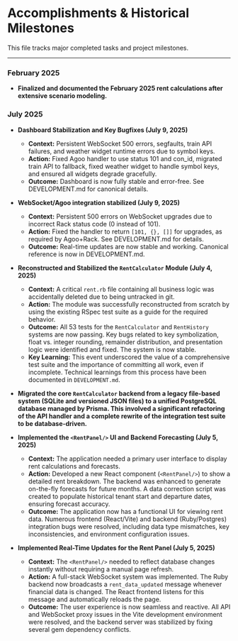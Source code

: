 # Accomplishments & Historical Milestones

This file tracks major completed tasks and project milestones.

---

### February 2025

*   **Finalized and documented the February 2025 rent calculations after extensive scenario modeling.**

### July 2025

*   **Dashboard Stabilization and Key Bugfixes (July 9, 2025)**
    *   **Context:** Persistent WebSocket 500 errors, segfaults, train API failures, and weather widget runtime errors due to symbol keys.
    *   **Action:** Fixed Agoo handler to use status 101 and con_id, migrated train API to fallback, fixed weather widget to handle symbol keys, and ensured all widgets degrade gracefully.
    *   **Outcome:** Dashboard is now fully stable and error-free. See DEVELOPMENT.md for canonical details.

*   **WebSocket/Agoo integration stabilized (July 9, 2025)**
    *   **Context:** Persistent 500 errors on WebSocket upgrades due to incorrect Rack status code (0 instead of 101).
    *   **Action:** Fixed the handler to return `[101, {}, []]` for upgrades, as required by Agoo+Rack. See DEVELOPMENT.md for details.
    *   **Outcome:** Real-time updates are now stable and working. Canonical reference is now in DEVELOPMENT.md.

*   **Reconstructed and Stabilized the `RentCalculator` Module (July 4, 2025)**
    *   **Context:** A critical `rent.rb` file containing all business logic was accidentally deleted due to being untracked in git.
    *   **Action:** The module was successfully reconstructed from scratch by using the existing RSpec test suite as a guide for the required behavior.
    - **Outcome:** All 53 tests for the `RentCalculator` and `RentHistory` systems are now passing. Key bugs related to key symbolization, float vs. integer rounding, remainder distribution, and presentation logic were identified and fixed. The system is now stable.
    *   **Key Learning:** This event underscored the value of a comprehensive test suite and the importance of committing all work, even if incomplete. Technical learnings from this process have been documented in `DEVELOPMENT.md`.

*   **Migrated the core `RentCalculator` backend from a legacy file-based system (SQLite and versioned JSON files) to a unified PostgreSQL database managed by Prisma. This involved a significant refactoring of the API handler and a complete rewrite of the integration test suite to be database-driven.**

*   **Implemented the `<RentPanel/>` UI and Backend Forecasting (July 5, 2025)**
    *   **Context:** The application needed a primary user interface to display rent calculations and forecasts.
    *   **Action:** Developed a new React component (`<RentPanel/>`) to show a detailed rent breakdown. The backend was enhanced to generate on-the-fly forecasts for future months. A data correction script was created to populate historical tenant start and departure dates, ensuring forecast accuracy.
    *   **Outcome:** The application now has a functional UI for viewing rent data. Numerous frontend (React/Vite) and backend (Ruby/Postgres) integration bugs were resolved, including data type mismatches, key inconsistencies, and environment configuration issues. 

*   **Implemented Real-Time Updates for the Rent Panel (July 5, 2025)**
    *   **Context:** The `<RentPanel/>` needed to reflect database changes instantly without requiring a manual page refresh.
    *   **Action:** A full-stack WebSocket system was implemented. The Ruby backend now broadcasts a `rent_data_updated` message whenever financial data is changed. The React frontend listens for this message and automatically reloads the page.
    *   **Outcome:** The user experience is now seamless and reactive. All API and WebSocket proxy issues in the Vite development environment were resolved, and the backend server was stabilized by fixing several gem dependency conflicts. 